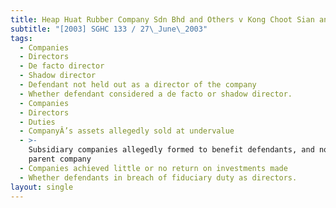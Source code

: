 ```yaml
---
title: Heap Huat Rubber Company Sdn Bhd and Others v Kong Choot Sian and Others
subtitle: "[2003] SGHC 133 / 27\_June\_2003"
tags:
  - Companies
  - Directors
  - De facto director
  - Shadow director
  - Defendant not held out as a director of the company
  - Whether defendant considered a de facto or shadow director.
  - Companies
  - Directors
  - Duties
  - CompanyÂ’s assets allegedly sold at undervalue
  - >-
    Subsidiary companies allegedly formed to benefit defendants, and not the
    parent company
  - Companies achieved little or no return on investments made
  - Whether defendants in breach of fiduciary duty as directors.
layout: single
---
```


